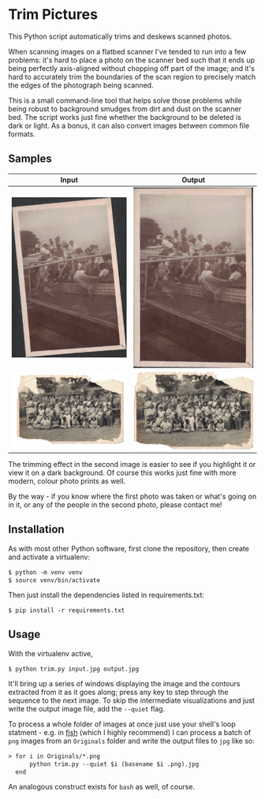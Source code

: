 # Trim Pictures

This Python script automatically trims and deskews scanned photos.

When scanning images on a flatbed scanner I've tended to run into a few problems: it's hard to place a photo on the scanner bed such that it ends up being perfectly axis-aligned without chopping off part of the image; and it's hard to accurately trim the boundaries of the scan region to precisely match the edges of the photograph being scanned.

This is a small command-line tool that helps solve those problems while being robust to background smudges from dirt and dust on the scanner bed. The script works just fine whether the background to be deleted is dark or light. As a bonus, it can also convert images between common file formats.

## Samples
Input                                                              |  Output
:-----------------------------------------------------------------:|:-------------------------:
![Input image with skew and dark border](samples/sampleinput.png)  |  ![Output image aligned and border removed](samples/sampleoutput.jpg)
![Input image with light border and jagged edge](samples/lightinput.png)  |  ![Output image border removed](samples/lightoutput.jpg)

The trimming effect in the second image is easier to see if you highlight it or view it on a dark background. Of course this works just fine with more modern, colour photo prints as well.

By the way - if you know where the first photo was taken or what's going on in it, or any of the people in the second photo, please contact me!

## Installation
As with most other Python software, first clone the repository, then create and activate a virtualenv:

```
$ python -m venv venv
$ source venv/bin/activate
```

Then just install the dependencies listed in requirements.txt:

```
$ pip install -r requirements.txt
```

## Usage
With the virtualenv active,
```
$ python trim.py input.jpg output.jpg
```
It'll bring up a series of windows displaying the image and the contours extracted from it as it goes along; press any key to step through the sequence to the next image. To skip the intermediate visualizations and just write the output image file, add the `--quiet` flag.

To process a whole folder of images at once just use your shell's loop statment - e.g. in [fish](http://fishshell.com/) (which I highly recommend) I can process a batch of `png` images from an `Originals` folder and write the output files to `jpg` like so:
```
> for i in Originals/*.png
      python trim.py --quiet $i (basename $i .png).jpg
  end
```
An analogous construct exists for `bash` as well, of course.